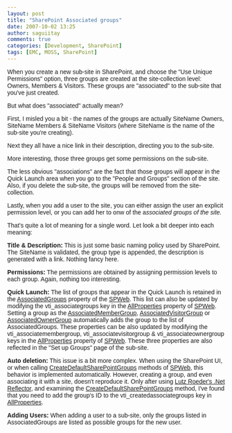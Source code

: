 ```yaml
---
layout: post
title: "SharePoint Associated groups"
date: 2007-10-02 13:25
author: saguiitay
comments: true
categories: [Development, SharePoint]
tags: [EMC, MOSS, SharePoint]
---
```

<span style="font-family:arial;">When you create a new sub-site in SharePoint, and choose the "Use Unique Permissions" option, three groups are created at the site-collection level: Owners, Members & Visitors. These groups are "associated" to the sub-site that you've just created.</span>

<span style="font-family:arial;">But what does "associated" actually mean?</span>

<span style="font-family:arial;">First, I misled you a bit - the names of the groups are actually SiteName Owners, SiteName Members & SiteName Visitors (where SiteName is the name of the sub-site you're creating). </span>

<span style="font-family:arial;">Next they all have a nice link in their description, directing you to the sub-site.</span>

<span style="font-family:arial;">More interesting, those three groups get some permissions on the sub-site.</span>

<span style="font-family:arial;">The less obvious "associations" are the fact that those groups will appear in the Quick Launch area when you go to the "People and Groups" section of the site. Also, if you delete the sub-site, the groups will be removed from the site-collection.</span>

<span style="font-family:arial;">Lastly, when you add a user to the site, you can either assign the user an explicit permission level, or you can add her to onw of the a*ssociated groups of the site.* </span>

<span style="font-family:arial;">That's quite a lot of meaning for a single word. Let look a bit deeper into each meaning:</span>

<span style="font-family:arial;">**Title & Description:** This is just some basic naming policy used by SharePoint. The SiteName is validated, the group type is appended, the description is generated with a link. Nothing fancy here.</span>

<span style="font-family:arial;">**Permissions:** The permissions are obtained by assigning permission levels to each group. Again, nothing too interesting.</span>

<span style="font-family:arial;">**Quick Launch:**</span>[](http://tk3.storage.msn.com/y1pm1Ce_ywp6TtYSCAnZsdaogAN-wAVwnKWS9LkgwgiAbt1QI03_QEBjC3ErNdsNrfYFW39vVm4k8ywBq0484S0Uw?PARTNER=WRITER)<span style="font-family:arial;"> **[](http://bp0.blogger.com/_1hEV2q8PWSg/SC7QMb9DJVI/AAAAAAAAAAM/haryhBAkHgU/s1600-h/SetUpGroups.jpg)** The list of groups that appear in the Quick Launch is retained in the </span>[<span style="font-family:arial;">AssociatedGroups</span>](http://msdn2.microsoft.com/en-us/library/microsoft.sharepoint.spweb.associatedgroups.aspx)<span style="font-family:arial;"> property of the </span>[<span style="font-family:arial;">SPWeb</span>](http://msdn2.microsoft.com/en-us/library/microsoft.sharepoint.spweb.aspx)<span style="font-family:arial;">. This list can also be updated by modifying the vti\_associategroups key in the </span>[<span style="font-family:arial;">AllProperties</span>](http://msdn2.microsoft.com/en-us/library/microsoft.sharepoint.spweb.allproperties.aspx)<span style="font-family:arial;"> property of </span>[<span style="font-family:arial;">SPWeb</span>](http://msdn2.microsoft.com/en-us/library/microsoft.sharepoint.spweb.aspx)<span style="font-family:arial;">. Setting a group as the </span>[<span style="font-family:arial;">AssociatedMemberGroup</span>](http://msdn2.microsoft.com/en-us/library/microsoft.sharepoint.spweb.associatedmembergroup.aspx)<span style="font-family:arial;">, </span>[<span style="font-family:arial;">AssociatedVisitorGroup</span>](http://msdn2.microsoft.com/en-us/library/microsoft.sharepoint.spweb.associatedvisitorgroup.aspx)<span style="font-family:arial;"> or </span>[<span style="font-family:arial;">AssociatedOwnerGroup</span>](http://msdn2.microsoft.com/en-us/library/microsoft.sharepoint.spweb.associatedownergroup.aspx)<span style="font-family:arial;"> automatically adds the group to the list of AssociatedGroups. These properties can be also updated by modifying the vti\_associatemembergroup, vti\_associatevisitorgroup & vti\_associateownergroup keys in the </span>[<span style="font-family:arial;">AllProperties</span>](http://msdn2.microsoft.com/en-us/library/microsoft.sharepoint.spweb.allproperties.aspx)<span style="font-family:arial;"> property of </span>[<span style="font-family:arial;">SPWeb</span>](http://msdn2.microsoft.com/en-us/library/microsoft.sharepoint.spweb.aspx)<span style="font-family:arial;">. These three properties are also reflected in the "Set up Groups" page of the sub-site.</span>

<span style="font-family:arial;">**Auto deletion:** This issue is a bit more complex. When using the SharePoint UI, or when calling </span>[<span style="font-family:arial;">CreateDefaultSharePointGroups</span>](http://msdn2.microsoft.com/en-us/library/microsoft.sharepoint.spweb.createdefaultassociatedgroups.aspx)<span style="font-family:arial;"> methods of </span>[<span style="font-family:arial;">SPWeb</span>](http://msdn2.microsoft.com/en-us/library/microsoft.sharepoint.spweb.aspx)<span style="font-family:arial;">, this behavior is implemented automatically. However, creating a group, and even associating it with a site, doesn't reproduce it. Only after using </span>[<span style="font-family:arial;">Lutz Roeder's .Net Reflector</span>](http://www.aisto.com/roeder/dotnet)<span style="font-family:arial;">, and examining the </span>[<span style="font-family:arial;">CreateDefaultSharePointGroups</span>](http://msdn2.microsoft.com/en-us/library/microsoft.sharepoint.spweb.createdefaultassociatedgroups.aspx)<span style="font-family:arial;"> method, I've found that you need to add the group's ID to the vti\_createdassociategroups key in </span>[<span style="font-family:arial;">AllProperties</span>](http://msdn2.microsoft.com/en-us/library/microsoft.sharepoint.spweb.allproperties.aspx)<span style="font-family:arial;">.</span>

<span style="font-family:Arial;">**Adding Users:** </span><span style="font-family:Arial;">When adding a user to a sub-site, only the groups listed in AssociatedGroups are listed as possible groups for the new user.</span>



